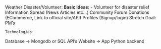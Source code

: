 Weather Disaster/Volunteer:
	**Basic Ideas:**
    - Volunteer for disaster relief
Information Spread (News Articles etc…)
Community Forum
Donations (ECommerce, Link to official site/API)
Profiles (Signup/login)
Stretch Goal: PM’s

	Technologies:
Database → Mongodb or SQL
API’s
Website → App
Python backend
